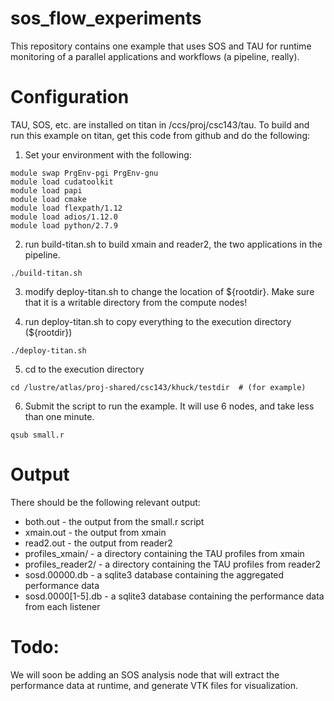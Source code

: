 # sos_flow_experiments

This repository contains one example that uses SOS and TAU for runtime
monitoring of a parallel applications and workflows (a pipeline, really).

# Configuration

TAU, SOS, etc. are installed on titan in /ccs/proj/csc143/tau.  To build
and run this example on titan, get this code from github and do the following:

1) Set your environment with the following:

```
module swap PrgEnv-pgi PrgEnv-gnu
module load cudatoolkit
module load papi
module load cmake
module load flexpath/1.12
module load adios/1.12.0
module load python/2.7.9
```

2) run build-titan.sh to build xmain and reader2, the two applications in the
pipeline.

```
./build-titan.sh
```

3) modify deploy-titan.sh to change the location of ${rootdir}.  Make sure that
it is a writable directory from the compute nodes!

4) run deploy-titan.sh to copy everything to the execution directory (${rootdir})

```
./deploy-titan.sh
```

5) cd to the execution directory

```
cd /lustre/atlas/proj-shared/csc143/khuck/testdir  # (for example)
```

6) Submit the script to run the example.  It will use 6 nodes, and take 
less than one minute.

```
qsub small.r
```

# Output

There should be the following relevant output:

* both.out - the output from the small.r script
* xmain.out - the output from xmain
* read2.out - the output from reader2
* profiles_xmain/ - a directory containing the TAU profiles from xmain
* profiles_reader2/ - a directory containing the TAU profiles from reader2
* sosd.00000.db - a sqlite3 database containing the aggregated performance data
* sosd.0000[1-5].db - a sqlite3 database containing the performance data from 
each listener

# Todo: 

We will soon be adding an SOS analysis node that will extract the performance
data at runtime, and generate VTK files for visualization.

